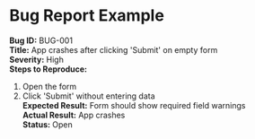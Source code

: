 # Bug Report Example

**Bug ID:** BUG-001  
**Title:** App crashes after clicking 'Submit' on empty form  
**Severity:** High  
**Steps to Reproduce:**  
1. Open the form  
2. Click 'Submit' without entering data  
**Expected Result:** Form should show required field warnings  
**Actual Result:** App crashes  
**Status:** Open
